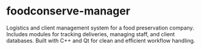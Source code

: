 # foodconserve-manager
Logistics and client management system for a food preservation company. Includes modules for tracking deliveries, managing staff, and client databases. Built with C++ and Qt for clean and efficient workflow handling.
